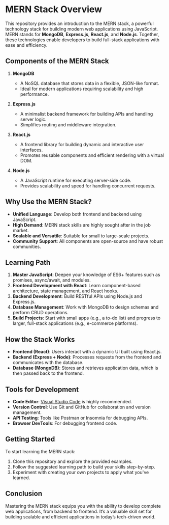 # MERN Stack Overview

This repository provides an introduction to the MERN stack, a powerful technology stack for building modern web applications using JavaScript. MERN stands for **MongoDB**, **Express.js**, **React.js**, and **Node.js**. Together, these technologies enable developers to build full-stack applications with ease and efficiency.

## Components of the MERN Stack

1. **MongoDB**
   - A NoSQL database that stores data in a flexible, JSON-like format.
   - Ideal for modern applications requiring scalability and high performance.

2. **Express.js**
   - A minimalist backend framework for building APIs and handling server logic.
   - Simplifies routing and middleware integration.

3. **React.js**
   - A frontend library for building dynamic and interactive user interfaces.
   - Promotes reusable components and efficient rendering with a virtual DOM.

4. **Node.js**
   - A JavaScript runtime for executing server-side code.
   - Provides scalability and speed for handling concurrent requests.

## Why Use the MERN Stack?
- **Unified Language**: Develop both frontend and backend using JavaScript.
- **High Demand**: MERN stack skills are highly sought after in the job market.
- **Scalable and Versatile**: Suitable for small to large-scale projects.
- **Community Support**: All components are open-source and have robust communities.

## Learning Path

1. **Master JavaScript**: Deepen your knowledge of ES6+ features such as promises, async/await, and modules.
2. **Frontend Development with React**: Learn component-based architecture, state management, and React hooks.
3. **Backend Development**: Build RESTful APIs using Node.js and Express.js.
4. **Database Management**: Work with MongoDB to design schemas and perform CRUD operations.
5. **Build Projects**: Start with small apps (e.g., a to-do list) and progress to larger, full-stack applications (e.g., e-commerce platforms).

## How the Stack Works

- **Frontend (React)**: Users interact with a dynamic UI built using React.js.
- **Backend (Express + Node)**: Processes requests from the frontend and communicates with the database.
- **Database (MongoDB)**: Stores and retrieves application data, which is then passed back to the frontend.

## Tools for Development

- **Code Editor**: [Visual Studio Code](https://code.visualstudio.com/) is highly recommended.
- **Version Control**: Use Git and GitHub for collaboration and version management.
- **API Testing**: Tools like Postman or Insomnia for debugging APIs.
- **Browser DevTools**: For debugging frontend code.

## Getting Started

To start learning the MERN stack:
1. Clone this repository and explore the provided examples.
2. Follow the suggested learning path to build your skills step-by-step.
3. Experiment with creating your own projects to apply what you've learned.

## Conclusion

Mastering the MERN stack equips you with the ability to develop complete web applications, from backend to frontend. It’s a valuable skill set for building scalable and efficient applications in today’s tech-driven world.

